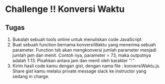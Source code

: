 # Challenge !! Konversi Waktu

## Tugas
1. Bukalah sebuah tools online untuk menuliskan code JavaScript
2. Buat sebuah function bernama konversiWaktu yang menerima sebuah parameter. Function tsb akan mengkonversi jumlah parameter menjadi jumlah jam dan menit. Contoh nya, parameter = 73, maka outputnya adalah 1:13. Pisahkan antara jam dan menit oleh karakter ":"
3. Kirim hasil code kamu dengan gist, dengan nama file : konversiWaktu.js. Share gist kamu melalui private message slack ke instructor yang sedang in charge.
